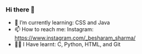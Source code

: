 ### Hi there 👋

- 🌱 I’m currently learning: CSS and Java
- 📫 How to reach me: Instagram: https://www.instagram.com/_besharam_sharma/
- 🤹‍♂️ I Have learnt: C, Python, HTML, and Git
